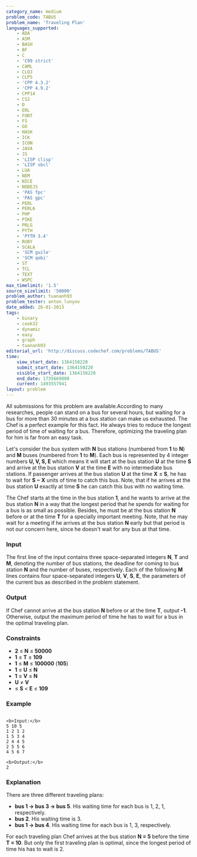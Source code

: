 ```yaml
---
category_name: medium
problem_code: TABUS
problem_name: 'Traveling Plan'
languages_supported:
    - ADA
    - ASM
    - BASH
    - BF
    - C
    - 'C99 strict'
    - CAML
    - CLOJ
    - CLPS
    - 'CPP 4.3.2'
    - 'CPP 4.9.2'
    - CPP14
    - CS2
    - D
    - ERL
    - FORT
    - FS
    - GO
    - HASK
    - ICK
    - ICON
    - JAVA
    - JS
    - 'LISP clisp'
    - 'LISP sbcl'
    - LUA
    - NEM
    - NICE
    - NODEJS
    - 'PAS fpc'
    - 'PAS gpc'
    - PERL
    - PERL6
    - PHP
    - PIKE
    - PRLG
    - PYTH
    - 'PYTH 3.4'
    - RUBY
    - SCALA
    - 'SCM guile'
    - 'SCM qobi'
    - ST
    - TCL
    - TEXT
    - WSPC
max_timelimit: '1.5'
source_sizelimit: '50000'
problem_author: tuananh93
problem_tester: anton_lunyov
date_added: 26-01-2013
tags:
    - binary
    - cook32
    - dynamic
    - easy
    - graph
    - tuananh93
editorial_url: 'http://discuss.codechef.com/problems/TABUS'
time:
    view_start_date: 1364150220
    submit_start_date: 1364150220
    visible_start_date: 1364150220
    end_date: 1735669800
    current: 1493557941
layout: problem
---
```

All submissions for this problem are available.According to many researches, people can stand on a bus for several hours, but waiting for a bus for more than 30 minutes at a bus station can make us exhausted. The Chef is a perfect example for this fact. He always tries to reduce the longest period of time of waiting for a bus. Therefore, optimizing the traveling plan for him is far from an easy task.

Let's consider the bus system with **N** bus stations (numbered from **1** to **N**) and **M** buses (numbered from **1** to **M**). Each bus is represented by 4 integer numbers **U, V, S, E** which means it will start at the bus station **U** at the time **S** and arrive at the bus station **V** at the time **E** with no intermediate bus stations. If passenger arrives at the bus station **U** at the time **X** ≤ **S**, he has to wait for **S − X** units of time to catch this bus. Note, that if he arrives at the bus station **U** exactly at time **S** he can catch this bus with no waiting time.

The Chef starts at the time  in the bus station **1**, and he wants to arrive at the bus station **N** in a way that the longest period that he spends for waiting for a bus is as small as possible. Besides, he must be at the bus station **N** before or at the time **T** for a specially important meeting. Note, that he may wait for a meeting if he arrives at the bus station **N** early but that period is not our concern here, since he doesn't wait for any bus at that time.

### Input

The first line of the input contains three space-separated integers **N**, **T** and **M**, denoting the number of bus stations, the deadline for coming to bus station **N** and the number of buses, respectively. Each of the following **M** lines contains four space-separated integers **U**, **V**, **S**, **E**, the parameters of the current bus as described in the problem statement.

### Output

If Chef cannot arrive at the bus station **N** before or at the time **T**, output **-1**. Otherwise, output the maximum period of time he has to wait for a bus in the optimal traveling plan.

### Constraints

- **2** ≤ **N** ≤ **50000**
- **1** ≤ **T** ≤ **109**
- **1** ≤ **M** ≤ **100000** (**105**)
- **1** ≤ **U** ≤ **N**
- **1** ≤ **V** ≤ **N**
- **U** ≠ **V**
- ≤ **S** < **E** ≤ **109**

### Example

```

<b>Input:</b>
5 10 5
1 2 1 2
1 5 3 4
2 4 4 5
2 5 5 6
4 5 6 7

<b>Output:</b>
2

```
### Explanation

There are three different traveling plans:

- **bus 1 → bus 3 → bus 5**. His waiting time for each bus is 1, 2, 1, respectively.
- **bus 2**. His waiting time is 3.
- **bus 1 → bus 4**. His waiting time for each bus is 1, 3, respectively.

For each traveling plan Chef arrives at the bus station **N = 5** before the time **T = 10**. But only the first traveling plan is optimal, since the longest period of time his has to wait is 2.